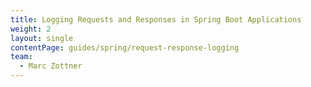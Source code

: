 ```yaml
---
title: Logging Requests and Responses in Spring Boot Applications
weight: 2
layout: single
contentPage: guides/spring/request-response-logging
team:
  - Marc Zottner
---
```

